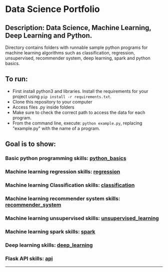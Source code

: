 # Data Science Portfolio

## Description: Data Science, Machine Learning, Deep Learning and Python.
Directory contains folders with runnable sample python programs for machine learning algorithms such as classification, regression, unsupervised, recommender system, deep learning, spark and python basics.

## To run:
- First install python3 and libraries. Install the requirements for your project using `pip install -r requirements.txt`. 
- Clone this repository to your computer
- Access files .py inside folders
- Make sure to check the correct path to access the data for each program.
- From the command line, execute: `python example.py`, replacing "example.py" with the name of a program.

## Goal is to show:

### Basic python programming skills: [python_basics](https://github.com/markikojr/DataScience/tree/master/python_basics)  

### Machine learning regression skills: [regression](https://github.com/markikojr/DataScience/tree/master/regression)  

### Machine learning Classification skills: [classification](https://github.com/markikojr/DataScience/tree/master/classification) 

### Machine learning recommender system skills: [recommender_system](https://github.com/markikojr/DataScience/tree/master/recommender_system) 

### Machine learning unsupervised skills: [unsupervised_learning](https://github.com/markikojr/DataScience/tree/master/unsupervised_learning) 

### Machine learning spark skills: [spark](https://github.com/markikojr/DataScience/tree/master/spark) 

### Deep learning skills: [deep_learning](https://github.com/markikojr/DataScience/tree/master/deep_learning) 

### Flask API skills: [api](https://github.com/markikojr/DataScience/tree/master/api) 
----------------------------
